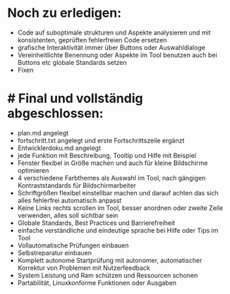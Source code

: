 # Noch zu erledigen:
- Code auf suboptimale strukturen und Aspekte analysieren und mit konsistenten, geprüften fehlerfreien Code ersetzen
- grafische Interaktivität immer über Buttons oder Auswahldialoge
- Vereinheitlichte Benennung oder Aspekte im Tool benutzen auch bei Buttons etc globale Standards setzen
- Fixen
# # Final und vollständig abgeschlossen:
- plan.md angelegt
- fortschritt.txt angelegt und erste Fortschrittszeile ergänzt
- Entwicklerdoku.md angelegt
- jede Funktion mit Beschreibung, Tooltip und Hilfe mit Beispiel
- Fenster flexibel in Größe machen und auch für kleine Bildschirme optimieren
- 4 verschiedene Farbthemes als Auswahl im Tool, nach gängigen Kontraststandards für Bildschirmarbeiter
- Schriftgrößen flexibel einstellbar machen und darauf achten das sich alles fehlerfrei automatisch anpasst
- Keine Links rechts scrollen im Tool, besser anordnen oder zweite Zeile verwenden, alles soll sichtbar sein
- Globale Standards, Best Practices und Barrierefreiheit
- einfache verständliche und eindeutige sprache bei Hilfe oder Tips im Tool
- Vollautomatische Prüfungen einbauen
- Selbstreparatur einbauen
- Komplett autonome Startprüfung mit autonomer, automatischer Korrektur von Problemen mit Nutzerfeedback
- System Leistung und Ram schützen und Ressourcen schonen
- Partabilität, Linuxkonforme Funktionen oder Ausgaben
